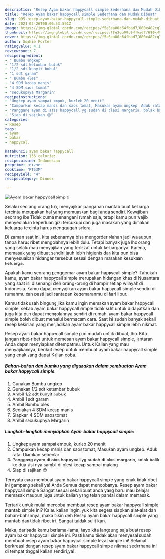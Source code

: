 ```yaml
---
description: "Resep Ayam bakar happycall simple Sederhana dan Mudah Dibuat"
title: "Resep Ayam bakar happycall simple Sederhana dan Mudah Dibuat"
slug: 995-resep-ayam-bakar-happycall-simple-sederhana-dan-mudah-dibuat
date: 2021-02-26T00:06:53.591Z
image: https://img-global.cpcdn.com/recipes/f5e3ea00c64fbad7/680x482cq70/ayam-bakar-happycall-simple-foto-resep-utama.jpg
thumbnail: https://img-global.cpcdn.com/recipes/f5e3ea00c64fbad7/680x482cq70/ayam-bakar-happycall-simple-foto-resep-utama.jpg
cover: https://img-global.cpcdn.com/recipes/f5e3ea00c64fbad7/680x482cq70/ayam-bakar-happycall-simple-foto-resep-utama.jpg
author: Sophie Porter
ratingvalue: 4.1
reviewcount: 7
recipeingredient:
- " Bumbu ungkep"
- "1/2 sdt ketumbar bubuk"
- "1/2 sdt kunyit bubuk"
- "1 sdt garam"
- " Bumbu oles"
- "4 SDM kecap manis"
- "4 SDM saos tomat"
- "secukupnya Margarin"
recipeinstructions:
- "Ungkep ayam sampai empuk, kurleb 20 menit"
- "Campurkan kecap manis dan saos tomat, Masukan ayam ungkep. Aduk rata. Diamkan sebentar"
- "Panggang ayam di atas happycall yg sudah di olesi margarin, bolak balik ke dua sisi nya sambil di olesi kecap sampai matang"
- "Siap di sajikan 😊"
categories:
- Resep
tags:
- ayam
- bakar
- happycall

katakunci: ayam bakar happycall 
nutrition: 136 calories
recipecuisine: Indonesian
preptime: "PT29M"
cooktime: "PT53M"
recipeyield: "4"
recipecategory: Dinner

---
```



![Ayam bakar happycall simple](https://img-global.cpcdn.com/recipes/f5e3ea00c64fbad7/680x482cq70/ayam-bakar-happycall-simple-foto-resep-utama.jpg)

Selaku seorang orang tua, menyajikan panganan mantab buat keluarga tercinta merupakan hal yang memuaskan bagi anda sendiri. Kewajiban seorang ibu Tidak cuma menangani rumah saja, tetapi kamu pun wajib menyediakan keperluan gizi tercukupi dan juga masakan yang dimakan keluarga tercinta harus menggugah selera.

Di zaman  saat ini, kita sebenarnya bisa mengorder olahan jadi walaupun tanpa harus ribet mengolahnya lebih dulu. Tetapi banyak juga lho orang yang selalu mau menyajikan yang terlezat untuk keluarganya. Karena, memasak yang dibuat sendiri jauh lebih higienis dan kita pun bisa menyesuaikan hidangan tersebut sesuai dengan masakan kesukaan keluarga. 



Apakah kamu seorang penggemar ayam bakar happycall simple?. Tahukah kamu, ayam bakar happycall simple merupakan hidangan khas di Nusantara yang saat ini disenangi oleh orang-orang di hampir setiap wilayah di Indonesia. Kamu dapat menyajikan ayam bakar happycall simple sendiri di rumahmu dan pasti jadi santapan kegemaranmu di hari libur.

Kamu tidak usah bingung jika kamu ingin memakan ayam bakar happycall simple, sebab ayam bakar happycall simple tidak sulit untuk didapatkan dan juga kita pun dapat mengolahnya sendiri di rumah. ayam bakar happycall simple boleh dibuat memalui bermacam cara. Saat ini sudah banyak sekali resep kekinian yang menjadikan ayam bakar happycall simple lebih nikmat.

Resep ayam bakar happycall simple pun mudah untuk dibuat, lho. Kita jangan ribet-ribet untuk memesan ayam bakar happycall simple, lantaran Anda dapat menyiapkan ditempatmu. Untuk Kalian yang mau menyajikannya, berikut resep untuk membuat ayam bakar happycall simple yang enak yang dapat Kalian coba.

<!--inarticleads1-->

##### Bahan-bahan dan bumbu yang digunakan dalam pembuatan Ayam bakar happycall simple:

1. Gunakan  Bumbu ungkep
1. Gunakan 1/2 sdt ketumbar bubuk
1. Ambil 1/2 sdt kunyit bubuk
1. Ambil 1 sdt garam
1. Ambil  Bumbu oles
1. Sediakan 4 SDM kecap manis
1. Siapkan 4 SDM saos tomat
1. Ambil secukupnya Margarin




<!--inarticleads2-->

##### Langkah-langkah menyiapkan Ayam bakar happycall simple:

1. Ungkep ayam sampai empuk, kurleb 20 menit
1. Campurkan kecap manis dan saos tomat, Masukan ayam ungkep. Aduk rata. Diamkan sebentar
1. Panggang ayam di atas happycall yg sudah di olesi margarin, bolak balik ke dua sisi nya sambil di olesi kecap sampai matang
1. Siap di sajikan 😊




Ternyata cara membuat ayam bakar happycall simple yang enak tidak ribet ini gampang sekali ya! Anda Semua dapat mencobanya. Resep ayam bakar happycall simple Sangat sesuai sekali buat anda yang baru mau belajar memasak maupun juga untuk kalian yang telah pandai dalam memasak.

Tertarik untuk mulai mencoba membuat resep ayam bakar happycall simple mantab simple ini? Kalau kalian ingin, yuk kita segera siapkan alat-alat dan bahan-bahannya, maka bikin deh Resep ayam bakar happycall simple yang mantab dan tidak ribet ini. Sangat taidak sulit kan. 

Maka, daripada kamu berlama-lama, hayo kita langsung saja buat resep ayam bakar happycall simple ini. Pasti kamu tiidak akan menyesal sudah membuat resep ayam bakar happycall simple lezat simple ini! Selamat berkreasi dengan resep ayam bakar happycall simple nikmat sederhana ini di tempat tinggal kalian sendiri,ya!.

